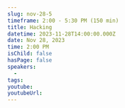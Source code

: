 ```yaml
---
slug: nov-28-5
timeframe: 2:00 - 5:30 PM (150 min)
title: Hacking
datetime: 2023-11-28T14:00:00.000Z
date: Nov 28, 2023
time: 2:00 PM
isChild: false
hasPage: false
speakers:
  -
tags:
youtube:
youtubeUrl:
---
```

